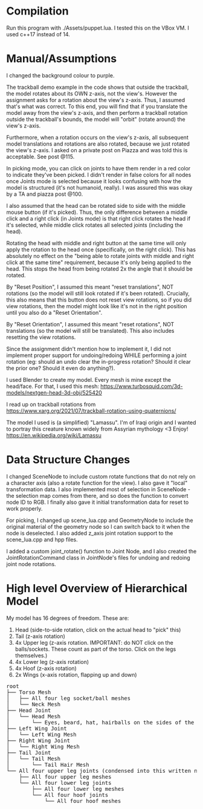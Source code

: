 # Compilation

Run this program with ./Assets/puppet.lua. I tested this on the VBox VM. I used c++17 instead of 14.

# Manual/Assumptions

I changed the background colour to purple.

The trackball demo example in the code shows that outside the trackball, the model rotates about its OWN z-axis, not the view's. However the assignment asks for a rotation about the view's z-axis. Thus, I assumed that's what was correct. To this end, you will find that if you translate the model away from the view's z-axis, and then perform a trackball rotation outside the trackball's bounds, the model will "orbit" (rotate around) the view's z-axis.

Furthermore, when a rotation occurs on the view's z-axis, all subsequent model translations and rotations are also rotated, because we just rotated the view's z-axis. I asked on a private post on Piazza and was told this is acceptable. See post @115.

In picking mode, you can click on joints to have them render in a red color to indicate they've been picked. I didn't render in false colors for all nodes once Joints mode is selected because it looks confusing with how the model is structured (it's not humanoid, really). I was assured this was okay by a TA and piazza post @100.

I also assumed that the head can be rotated side to side with the middle mouse button (if it's picked). Thus, the only difference between a middle click and a right click (in Joints mode) is that right click rotates the head if it's selected, while middle click rotates all selected joints (including the head).

Rotating the head with middle and right button at the same time will only apply the rotation to the head once (specifically, on the right click). This has absolutely no effect on the "being able to rotate joints with middle and right click at the same time" requirement, because it's only being applied to the head. This stops the head from being rotated 2x the angle that it should be rotated.

By "Reset Position", I assumed this meant "reset translations", NOT rotations (so the model will still look rotated if it's been rotated). Crucially, this also means that this button does not reset view rotations, so if you did view rotations, then the model might look like it's not in the right position until you also do a "Reset Orientation".

By "Reset Orientation", I assumed this meant "reset rotations", NOT translations (so the model will still be translated). This also includes resetting the view rotations.

Since the assignment didn't mention how to implement it, I did not implement proper support for undoing/redoing WHILE performing a joint rotation (eg: should an undo clear the in-progress rotation? Should it clear the prior one? Should it even do anything?).

I used Blender to create my model. Every mesh is mine except the head/face. For that, I used this mesh: https://www.turbosquid.com/3d-models/nextgen-head-3d-obj/525420

I read up on trackball rotations from https://www.xarg.org/2021/07/trackball-rotation-using-quaternions/

The model I used is (a simplified) "Lamassu". I'm of Iraqi origin and I wanted to portray this creature known widely from Assyrian mythology <3 Enjoy! https://en.wikipedia.org/wiki/Lamassu

# Data Structure Changes

I changed SceneNode to include custom rotate functions that do not rely on a character axis (also a rotate function for the view). I also gave it "local" transformation data. I also implemented most of selection in SceneNode - the selection map comes from there, and so does the function to convert node ID to RGB. I finally also gave it initial transformation data for reset to work properly.

For picking, I changed up scene_lua.cpp and GeometryNode to include the original material of the geometry node so I can switch back to it when the node is deselected. I also added z_axis joint rotation support to the scene_lua.cpp and hpp files.

I added a custom joint_rotate() function to Joint Node, and I also created the JointRotationCommand class in JointNode's files for undoing and redoing joint node rotations.

# High level Overview of Hierarchical Model

My model has 16 degrees of freedom. These are:

<ol>
    <li>Head (side-to-side rotation, click on the actual head to "pick" this)</li>
    <li>Tail (z-axis rotation)</li>
    <li>4x Upper leg (z-axis rotation. IMPORTANT: do NOT click on the balls/sockets. These count as part of the torso. Click on the legs themselves.)</li>
    <li>4x Lower leg (z-axis rotation)</li>
    <li>4x Hoof (z-axis rotation)</li>
    <li>2x Wings (x-axis rotation, flapping up and down)</li>
</ol>

<pre>
root 
├── Torso Mesh
│   ├── All four leg socket/ball meshes
│   └── Neck Mesh
├── Head Joint
│   └── Head Mesh
│       └── Eyes, beard, hat, hairballs on the sides of the face, lips, nose, etc. (meshes)
├── Left Wing Joint
│   └── Left Wing Mesh
├── Right Wing Joint
│   └── Right Wing Mesh
├── Tail Joint
│   └── Tail Mesh
│       └── Tail Hair Mesh
└── All four upper leg joints (condensed into this written node for brevity of writing)
    ├── All four upper leg meshes
    └── All four lower leg joints
        ├── All four lower leg meshes
        └── All four hoof joints
            └── All four hoof meshes
</pre>